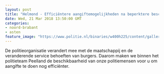 ```yaml
---
layout: post
title: "Helmond - Efficiëntere aangiftemogelijkheden na beperktere beschikbaarheid bureaus Peelland"
date: Wed, 21 Mar 2018 13:50:00 GMT
categories: 
- noord-brabant 
- asten 
feature_image: "https://www.politie.nl/binaries/w400h225/content/gallery/politie/mijn-buurt/bureaus/09-oost-brabant/bureaus/helmond_tcm27-289324.jpg"
---
```


De politieorganisatie verandert mee met de maatschappij en de veranderende service behoeften van burgers. Daarom maken we binnen het politieteam Peelland de beschikbaarheid van onze politiemensen voor u om aangifte te doen nog efficiënter.
